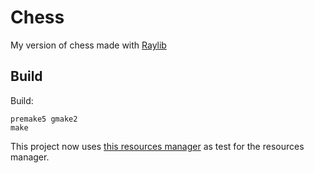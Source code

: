 # Chess

My version of chess made with [Raylib](https://github.com/raysan5/raylib)

## Build

Build:
```
premake5 gmake2
make
```

This project now uses [this resources manager](https://github.com/Tcholly/ResourceManager) as test for the resources manager.
